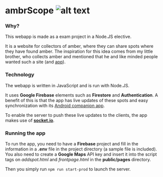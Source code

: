# ambrScope ![alt text](http://ambrscope.ryholt.net/images/icon64.png "Logo")

### Why?

This webapp is made as a exam project in a Node.JS elective.

It is a website for collectors of amber, where they can share spots where they have found amber.
The inspiration for this idea comes from my little brother, who collects amber and mentioned that he and like minded people wanted such a site (and [app](https://github.com/lucaryholt/ambrScope_android)).

### Technology

The webapp is written in JavaScript and is run with Node.JS.

It uses **Google Firebase** elements such as **Firestore** and **Authentication**. A benefit of this is that the app has live updates of these spots and easy synchronization with its [Android companion app](https://github.com/lucaryholt/ambrScope_android).

To enable the server to push these live updates to the clients, the app makes use of [**socket.io**](https://www.npmjs.com/package/socket.io).

### Running the app

To run the app, you need to have a **Firebase** project and fill in the information in a **.env** file in the project directory (a sample file is included). 
You also need to create a **Google Maps** API key and insert it into the script tags on *addspot.html* and *frontpage.html* in the **public/pages** directory.

Then you simply run `npm run start-prod` to launch the server.

